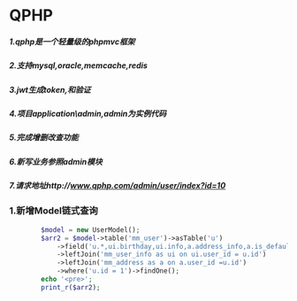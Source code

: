 # QPHP

##### 1.qphp是一个轻量级的phpmvc框架
##### 2.支持mysql,oracle,memcache,redis
##### 3.jwt生成token,和验证
##### 4.项目application\admin,admin为实例代码
##### 5.完成增删改查功能
##### 6.新写业务参照admin模块
##### 7.请求地址http://www.qphp.com/admin/user/index?id=10
### 1.新增Model链式查询
```php
        $model = new UserModel();
        $arr2 = $model->table('mm_user')->asTable('u')
            ->field('u.*,ui.birthday,ui.info,a.address_info,a.is_default')
            ->leftJoin('mm_user_info as ui on ui.user_id = u.id')
            ->leftJoin('mm_address as a on a.user_id =u.id')
            ->where('u.id = 1')->findOne();
        echo '<pre>';
        print_r($arr2);
```
